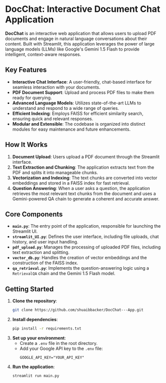 # DocChat: Interactive Document Chat Application

**DocChat** is an interactive web application that allows users to upload PDF documents and engage in natural language conversations about their content. Built with Streamlit, this application leverages the power of large language models (LLMs) like Google's Gemini 1.5 Flash to provide intelligent, context-aware responses.

## Key Features

- **Interactive Chat Interface**: A user-friendly, chat-based interface for seamless interaction with your documents.
- **PDF Document Support**: Upload and process PDF files to make them ready for querying.
- **Advanced Language Models**: Utilizes state-of-the-art LLMs to understand and respond to a wide range of queries.
- **Efficient Indexing**: Employs FAISS for efficient similarity search, ensuring quick and relevant responses.
- **Modular and Extensible**: The codebase is organized into distinct modules for easy maintenance and future enhancements.

## How It Works

1. **Document Upload**: Users upload a PDF document through the Streamlit interface.
2. **Text Extraction and Chunking**: The application extracts text from the PDF and splits it into manageable chunks.
3. **Vectorization and Indexing**: The text chunks are converted into vector embeddings and stored in a FAISS index for fast retrieval.
4. **Question Answering**: When a user asks a question, the application retrieves the most relevant text chunks from the document and uses a Gemini-powered QA chain to generate a coherent and accurate answer.

## Core Components

- **`main.py`**: The entry point of the application, responsible for launching the Streamlit UI.
- **`streamlit_UI.py`**: Defines the user interface, including file uploads, chat history, and user input handling.
- **`pdf_upload.py`**: Manages the processing of uploaded PDF files, including text extraction and splitting.
- **`vector_db.py`**: Handles the creation of vector embeddings and the construction of the FAISS index.
- **`qa_retrieval.py`**: Implements the question-answering logic using a `RetrievalQA` chain and the Gemini 1.5 Flash model.

## Getting Started

1. **Clone the repository**:
   ```bash
   git clone https://github.com/shuaibbacker/DocChat---App.git
   ```
2. **Install dependencies**:
   ```bash
   pip install -r requirements.txt
   ```
3. **Set up your environment**:
   - Create a `.env` file in the root directory.
   - Add your Google API key to the `.env` file:
     ```
     GOOGLE_API_KEY="YOUR_API_KEY"
     ```
4. **Run the application**:
   ```bash
   streamlit run main.py
   ```
